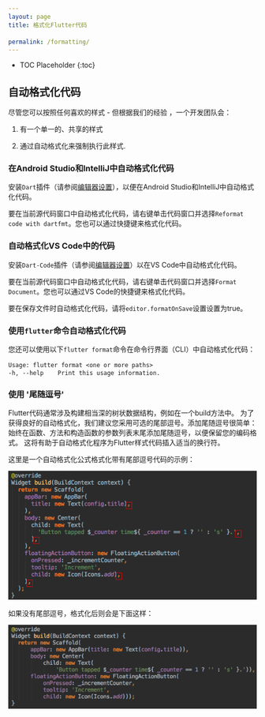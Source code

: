 ```yaml
---
layout: page
title: 格式化Flutter代码

permalink: /formatting/
---
```


* TOC Placeholder
{:toc}

## 自动格式化代码

尽管您可以按照任何喜欢的样式 - 但根据我们的经验 ，一个开发团队会：

1. 有一个单一的、共享的样式

1. 通过自动格式化来强制执行此样式.


### 在Android Studio和IntelliJ中自动格式化代码

安装`Dart`插件（请参阅[编辑器设置](/get-started/editor/)），以便在Android Studio和IntelliJ中自动格式化代码。

要在当前源代码窗口中自动格式化代码，请右键单击代码窗口并选择`Reformat code with dartfmt`。您也可以通过快捷键来格式化代码。

### 自动格式化VS Code中的代码

安装`Dart-Code`插件（请参阅[编辑器设置](/get-started/editor/)）以在VS Code中自动格式化代码。

要在当前源代码窗口中自动格式化代码，请右键单击代码窗口并选择`Format Document`。您也可以通过VS Code的快捷键来格式化代码。

要在保存文件时自动格式化代码，请将`editor.formatOnSave`设置设置为true。

### 使用`flutter`命令自动格式化代码

您还可以使用以下`flutter format`命令在命令行界面（CLI）中自动格式化代码：

```shell
Usage: flutter format <one or more paths>
-h, --help    Print this usage information.
```

### 使用 '尾随逗号'

Flutter代码通常涉及构建相当深的树状数据结构，例如在一个build方法中。
为了获得良好的自动格式化，我们建议您采用可选的尾部逗号。添加尾随逗号很简单：始终在函数、方法和构造函数的参数列表末尾添加尾随逗号，以便保留您的编码格式。
这将有助于自动格式化程序为Flutter样式代码插入适当的换行符。

这里是一个自动格式化公式格式化带有尾部逗号代码的示例：

![Automatically formatted code with trailing commas](/images/intellij/trailing-comma-with.png)

如果没有尾部逗号，格式化后则会是下面这样：

![Automatically formatted code without trailing commas](/images/intellij/trailing-comma-without.png)
